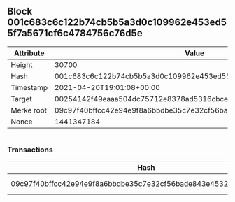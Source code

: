 ## Block 001c683c6c122b74cb5b5a3d0c109962e453ed55f7a5671cf6c4784756c76d5e

Attribute | Value
--- | ---
Height | 30700
Hash | 001c683c6c122b74cb5b5a3d0c109962e453ed55f7a5671cf6c4784756c76d5e
Timestamp | 2021-04-20T19:01:08+00:00
Target | 00254142f49eaaa504dc75712e8378ad5316cbcead634704b3734b6271167cc4
Merke root | 09c97f40bffcc42e94e9f8a6bbdbe35c7e32cf56bade843e45322c0bb5045502
Nonce | 1441347184

```

```

### Transactions

Hash | Amount
--- | ---
[09c97f40bffcc42e94e9f8a6bbdbe35c7e32cf56bade843e45322c0bb5045502](09c97f40bffcc42e94e9f8a6bbdbe35c7e32cf56bade843e45322c0bb5045502.md) | 10.00000000 SKEPTI 
